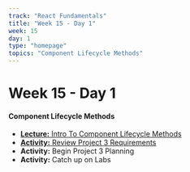 ```yaml
---
track: "React Fundamentals"
title: "Week 15 - Day 1"
week: 15
day: 1
type: "homepage"
topics: "Component Lifecycle Methods"
---
```



# Week 15 - Day 1

#### Component Lifecycle Methods 
- [**Lecture:** Intro To Component Lifecycle Methods](/react-fundamentals/week-15/day-1/lecture-materials/component-lifecycle-methods/)
- [**Activity:** Review Project 3 Requirements](/unit-projects/unit-three-project-requirements/)
- **Activity:** Begin Project 3 Planning
- **Activity:** Catch up on Labs

